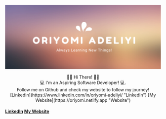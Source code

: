 ![Header](oriade2.jpg)
<div align="center">
  <div> 👋🏾 Hi There! 👋🏾  </div>
                                              <div font-size="20px">    💻 I'm an Aspiring Software Developer! 💻.  </div>
                                       <div> Follow me on Github and check my website to follow my journey! </div>
                        [LinkedIn](https://www.linkedin.com/in/oriyomi-adeliyi/ "LinkedIn")    [My Website](https://oriyomi.netlify.app "Website") </div>
   </div>
   
####                           [LinkedIn](https://www.linkedin.com/in/oriyomi-adeliyi/ "LinkedIn")    [My Website](https://oriyomi.netlify.app "Website") </div>

<!--
**oadeliyi1/oadeliyi1** is a ✨ _special_ ✨ repository because its `README.md` (this file) appears on your GitHub profile.

Here are some ideas to get you started:

- 🔭 I’m currently working on ...
- 🌱 I’m currently learning ...
- 👯 I’m looking to collaborate on ...
- 🤔 I’m looking for help with ...
- 💬 Ask me about ...
- 📫 How to reach me: ...
- 😄 Pronouns: ...
- ⚡ Fun fact: ...
-->
